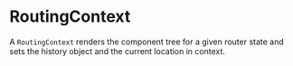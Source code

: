# RoutingContext

A `RoutingContext` renders the component tree for a given router state and sets the history object and the current location in context.

